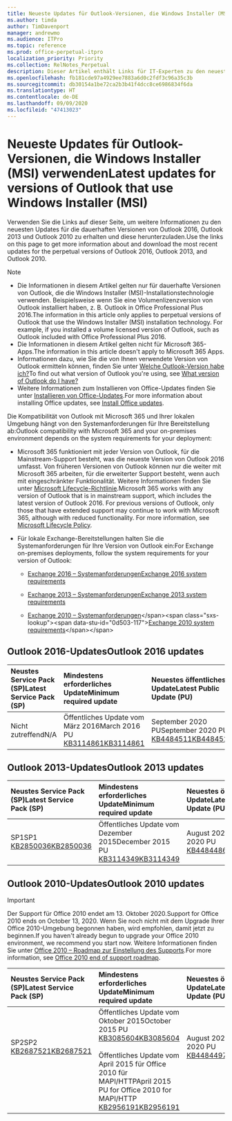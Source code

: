 ```yaml
---
title: Neueste Updates für Outlook-Versionen, die Windows Installer (MSI) verwenden
ms.author: timda
author: TimDavenport
manager: andrewmo
ms.audience: ITPro
ms.topic: reference
ms.prod: office-perpetual-itpro
localization_priority: Priority
ms.collection: RelNotes_Perpetual
description: Dieser Artikel enthält Links für IT-Experten zu den neuesten Updateinformationen für dauerhafte Versionen von Outlook 2016, Outlook 2013 und Outlook 2010
ms.openlocfilehash: fb181cde97a4929ee7883a6d0c2fdf3c96a35c3b
ms.sourcegitcommit: db30154a1be72ca2b3b41f4dcc8ce6986834f6da
ms.translationtype: HT
ms.contentlocale: de-DE
ms.lasthandoff: 09/09/2020
ms.locfileid: "47413023"
---
```

# <a name="latest-updates-for-versions-of-outlook-that-use-windows-installer-msi"></a><span data-ttu-id="0d503-103">Neueste Updates für Outlook-Versionen, die Windows Installer (MSI) verwenden</span><span class="sxs-lookup"><span data-stu-id="0d503-103">Latest updates for versions of Outlook that use Windows Installer (MSI)</span></span>

<span data-ttu-id="0d503-104">Verwenden Sie die Links auf dieser Seite, um weitere Informationen zu den neuesten Updates für die dauerhaften Versionen von Outlook 2016, Outlook 2013 und Outlook 2010 zu erhalten und diese herunterzuladen.</span><span class="sxs-lookup"><span data-stu-id="0d503-104">Use the links on this page to get more information about and download the most recent updates for the perpetual versions of Outlook 2016, Outlook 2013, and Outlook 2010.</span></span>
  
> [!NOTE]
> - <span data-ttu-id="0d503-p101">Die Informationen in diesem Artikel gelten nur für dauerhafte Versionen von Outlook, die die Windows Installer (MSI)-Installationstechnologie verwenden. Beispielsweise wenn Sie eine Volumenlizenzversion von Outlook installiert haben, z. B. Outlook in Office Professional Plus 2016.</span><span class="sxs-lookup"><span data-stu-id="0d503-p101">The information in this article only applies to perpetual versions of Outlook that use the Windows Installer (MSI) installation technology. For example, if you installed a volume licensed version of Outlook, such as Outlook included with Office Professional Plus 2016.</span></span>
> - <span data-ttu-id="0d503-107">Die Informationen in diesem Artikel gelten nicht für Microsoft 365-Apps.</span><span class="sxs-lookup"><span data-stu-id="0d503-107">The information in this article doesn't apply to Microsoft 365 Apps.</span></span>
> - <span data-ttu-id="0d503-108">Informationen dazu, wie Sie die von Ihnen verwendete Version von Outlook ermitteln können, finden Sie unter [Welche Outlook-Version habe ich?](https://support.office.com/article/b3a9568c-edb5-42b9-9825-d48d82b2257c)</span><span class="sxs-lookup"><span data-stu-id="0d503-108">To find out what version of Outlook you're using, see [What version of Outlook do I have?](https://support.office.com/article/b3a9568c-edb5-42b9-9825-d48d82b2257c)</span></span>
> - <span data-ttu-id="0d503-109">Weitere Informationen zum Installieren von Office-Updates finden Sie unter [Installieren von Office-Updates](https://support.office.com/article/2ab296f3-7f03-43a2-8e50-46de917611c5).</span><span class="sxs-lookup"><span data-stu-id="0d503-109">For more information about installing Office updates, see [Install Office updates](https://support.office.com/article/2ab296f3-7f03-43a2-8e50-46de917611c5).</span></span> 
  
<span data-ttu-id="0d503-110">Die Kompatibilität von Outlook mit Microsoft 365 und Ihrer lokalen Umgebung hängt von den Systemanforderungen für Ihre Bereitstellung ab:</span><span class="sxs-lookup"><span data-stu-id="0d503-110">Outlook compatibility with Microsoft 365 and your on-premises environment depends on the system requirements for your deployment:</span></span>
  
- <span data-ttu-id="0d503-p102">Microsoft 365 funktioniert mit jeder Version von Outlook, für die Mainstream-Support besteht, was die neueste Version von Outlook 2016 umfasst. Von früheren Versionen von Outlook können nur die weiter mit Microsoft 365 arbeiten, für die erweiterter Support besteht, wenn auch mit eingeschränkter Funktionalität. Weitere Informationen finden Sie unter [Microsoft Lifecycle-Richtlinie](https://support.microsoft.com/lifecycle).</span><span class="sxs-lookup"><span data-stu-id="0d503-p102">Microsoft 365 works with any version of Outlook that is in mainstream support, which includes the latest version of Outlook 2016. For previous versions of Outlook, only those that have extended support may continue to work with Microsoft 365, although with reduced functionality. For more information, see [Microsoft Lifecycle Policy](https://support.microsoft.com/lifecycle).</span></span>
    
- <span data-ttu-id="0d503-114">Für lokale Exchange-Bereitstellungen halten Sie die Systemanforderungen für Ihre Version von Outlook ein:</span><span class="sxs-lookup"><span data-stu-id="0d503-114">For Exchange on-premises deployments, follow the system requirements for your version of Outlook:</span></span>
    
  - [<span data-ttu-id="0d503-115">Exchange 2016 – Systemanforderungen</span><span class="sxs-lookup"><span data-stu-id="0d503-115">Exchange 2016 system requirements</span></span>](https://docs.microsoft.com/Exchange/plan-and-deploy/system-requirements)
    
  - [<span data-ttu-id="0d503-116">Exchange 2013 – Systemanforderungen</span><span class="sxs-lookup"><span data-stu-id="0d503-116">Exchange 2013 system requirements</span></span>](https://docs.microsoft.com/exchange/exchange-2013-system-requirements-exchange-2013-help)
    
  - <span data-ttu-id="0d503-117">[Exchange 2010 – Systemanforderungen](https://docs.microsoft.com/previous-versions/office/exchange-server-2010/aa996719(v=exchg.141))</span><span class="sxs-lookup"><span data-stu-id="0d503-117">[Exchange 2010 system requirements](https://docs.microsoft.com/previous-versions/office/exchange-server-2010/aa996719(v=exchg.141))</span></span>

   
## <a name="outlook-2016-updates"></a><span data-ttu-id="0d503-118">Outlook 2016-Updates</span><span class="sxs-lookup"><span data-stu-id="0d503-118">Outlook 2016 updates</span></span>

|<span data-ttu-id="0d503-119">**Neustes Service Pack (SP)**</span><span class="sxs-lookup"><span data-stu-id="0d503-119">**Latest Service Pack (SP)**</span></span>|<span data-ttu-id="0d503-120">**Mindestens erforderliches Update**</span><span class="sxs-lookup"><span data-stu-id="0d503-120">**Minimum required update**</span></span>|<span data-ttu-id="0d503-121">**Neuestes öffentliches Update**</span><span class="sxs-lookup"><span data-stu-id="0d503-121">**Latest Public Update (PU)**</span></span>|
|:-----|:-----|:-----|
|<span data-ttu-id="0d503-122">Nicht zutreffend</span><span class="sxs-lookup"><span data-stu-id="0d503-122">N/A</span></span>  <br/> |<span data-ttu-id="0d503-123">Öffentliches Update vom März 2016</span><span class="sxs-lookup"><span data-stu-id="0d503-123">March 2016 PU</span></span> <br/>[<span data-ttu-id="0d503-124">KB3114861</span><span class="sxs-lookup"><span data-stu-id="0d503-124">KB3114861</span></span>](https://support.microsoft.com/help/3114861) <br/> |<span data-ttu-id="0d503-125">September 2020 PU</span><span class="sxs-lookup"><span data-stu-id="0d503-125">September 2020 PU</span></span> <br/>[<span data-ttu-id="0d503-126">KB4484511</span><span class="sxs-lookup"><span data-stu-id="0d503-126">KB4484511</span></span>](https://support.microsoft.com/help/4484511) 

## <a name="outlook-2013-updates"></a><span data-ttu-id="0d503-127">Outlook 2013-Updates</span><span class="sxs-lookup"><span data-stu-id="0d503-127">Outlook 2013 updates</span></span>

|<span data-ttu-id="0d503-128">**Neustes Service Pack (SP)**</span><span class="sxs-lookup"><span data-stu-id="0d503-128">**Latest Service Pack (SP)**</span></span>|<span data-ttu-id="0d503-129">**Mindestens erforderliches Update**</span><span class="sxs-lookup"><span data-stu-id="0d503-129">**Minimum required update**</span></span>|<span data-ttu-id="0d503-130">**Neuestes öffentliches Update**</span><span class="sxs-lookup"><span data-stu-id="0d503-130">**Latest Public Update (PU)**</span></span>|
|:-----|:-----|:-----|
|<span data-ttu-id="0d503-131">SP1</span><span class="sxs-lookup"><span data-stu-id="0d503-131">SP1</span></span>  <br/>[<span data-ttu-id="0d503-132">KB2850036</span><span class="sxs-lookup"><span data-stu-id="0d503-132">KB2850036</span></span>](https://go.microsoft.com/fwlink/p/?LinkId=512538) <br/> |<span data-ttu-id="0d503-133">Öffentliches Update vom Dezember 2015</span><span class="sxs-lookup"><span data-stu-id="0d503-133">December 2015 PU</span></span> <br/>[<span data-ttu-id="0d503-134">KB3114349</span><span class="sxs-lookup"><span data-stu-id="0d503-134">KB3114349</span></span>](https://support.microsoft.com/kb/3114349) <br/> |<span data-ttu-id="0d503-135">August 2020 PU</span><span class="sxs-lookup"><span data-stu-id="0d503-135">August 2020 PU</span></span> <br/>[<span data-ttu-id="0d503-136">KB4484486</span><span class="sxs-lookup"><span data-stu-id="0d503-136">KB4484486</span></span>](https://support.microsoft.com/help/4484486)  |
   
## <a name="outlook-2010-updates"></a><span data-ttu-id="0d503-137">Outlook 2010-Updates</span><span class="sxs-lookup"><span data-stu-id="0d503-137">Outlook 2010 updates</span></span>
> [!IMPORTANT]
> <span data-ttu-id="0d503-138">Der Support für Office 2010 endet am 13. Oktober 2020.</span><span class="sxs-lookup"><span data-stu-id="0d503-138">Support for Office 2010 ends on October 13, 2020.</span></span> <span data-ttu-id="0d503-139">Wenn Sie noch nicht mit dem Upgrade Ihrer Office 2010-Umgebung begonnen haben, wird empfohlen, damit jetzt zu beginnen.</span><span class="sxs-lookup"><span data-stu-id="0d503-139">If you haven't already begun to upgrade your Office 2010 environment, we recommend you start now.</span></span> <span data-ttu-id="0d503-140">Weitere Informationen finden Sie unter [Office 2010 – Roadmap zur Einstellung des Supports](https://docs.microsoft.com/DeployOffice/office-2010-end-support-roadmap).</span><span class="sxs-lookup"><span data-stu-id="0d503-140">For more information, see [Office 2010 end of support roadmap](https://docs.microsoft.com/DeployOffice/office-2010-end-support-roadmap).</span></span>

|<span data-ttu-id="0d503-141">**Neustes Service Pack (SP)**</span><span class="sxs-lookup"><span data-stu-id="0d503-141">**Latest Service Pack (SP)**</span></span>|<span data-ttu-id="0d503-142">**Mindestens erforderliches Update**</span><span class="sxs-lookup"><span data-stu-id="0d503-142">**Minimum required update**</span></span>|<span data-ttu-id="0d503-143">**Neuestes öffentliches Update**</span><span class="sxs-lookup"><span data-stu-id="0d503-143">**Latest Public Update (PU)**</span></span>|
|:-----|:-----|:-----|
|<span data-ttu-id="0d503-144">SP2</span><span class="sxs-lookup"><span data-stu-id="0d503-144">SP2</span></span> <br/>[<span data-ttu-id="0d503-145">KB2687521</span><span class="sxs-lookup"><span data-stu-id="0d503-145">KB2687521</span></span>](https://go.microsoft.com/fwlink/p/?LinkId=512542) <br><br><br><br/> |<span data-ttu-id="0d503-146">Öffentliches Update vom Oktober 2015</span><span class="sxs-lookup"><span data-stu-id="0d503-146">October 2015 PU</span></span> <br/> [<span data-ttu-id="0d503-147">KB3085604</span><span class="sxs-lookup"><span data-stu-id="0d503-147">KB3085604</span></span>](https://support.microsoft.com/kb/3085604) <br/><br/>  <span data-ttu-id="0d503-148">Öffentliches Update vom April 2015 für Office 2010 für MAPI/HTTP</span><span class="sxs-lookup"><span data-stu-id="0d503-148">April 2015 PU for Office 2010 for MAPI/HTTP</span></span> <br/> [<span data-ttu-id="0d503-149">KB2956191</span><span class="sxs-lookup"><span data-stu-id="0d503-149">KB2956191</span></span>](https://support.microsoft.com/help/2956191/april-14-2015-update-for-office-2010-kb2956191) <br/> |<span data-ttu-id="0d503-150">August 2020 PU</span><span class="sxs-lookup"><span data-stu-id="0d503-150">August 2020 PU</span></span> <br/>[<span data-ttu-id="0d503-151">KB4484497</span><span class="sxs-lookup"><span data-stu-id="0d503-151">KB4484497</span></span>](https://support.microsoft.com/help/4484497) <br><br><br><br/>|
   

